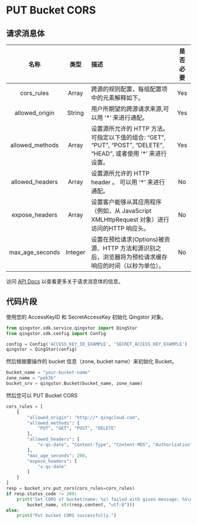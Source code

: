 # PUT Bucket CORS

## 请求消息体

|      名称       |  类型   | 描述                                                                                                            | 是否必要 |
| :-------------: | :-----: | :-------------------------------------------------------------------------------------------------------------- | :------: |
|   cors_rules    |  Array  | 跨源的规则配置，每组配置项中的元素解释如下。                                                                    |   Yes    |
| allowed_origin  | String  | 用户所期望的跨源请求来源,可以用 ‘*’ 来进行通配。                                                                |   Yes    |
| allowed_methods |  Array  | 设置源所允许的 HTTP 方法。可指定以下值的组合: “GET”, “PUT”, “POST”, “DELETE”, “HEAD”, 或者使用 ‘*’ 来进行设置。 |   Yes    |
| allowed_headers |  Array  | 设置源所允许的 HTTP header 。 可以用 ‘*’ 来进行通配。                                                           |    No    |
| expose_headers  |  Array  | 设置客户能够从其应用程序（例如，从 JavaScript XMLHttpRequest 对象）进行访问的HTTP 响应头。                      |    No    |
| max_age_seconds | Integer | 设置在预检请求(Options)被资源、HTTP 方法和源识别之后，浏览器将为预检请求缓存响应的时间（以秒为单位）。          |    No    |

访问 [API Docs](https://docsv4.qingcloud.com/user_guide/storage/object_storage/api/bucket/cors/put_cors/) 以查看更多关于请求消息体的信息。

## 代码片段

使用您的 AccessKeyID 和 SecretAccessKey 初始化 Qingstor 对象。

```python
from qingstor.sdk.service.qingstor import QingStor
from qingstor.sdk.config import Config

config = Config('ACCESS_KEY_ID_EXAMPLE', 'SECRET_ACCESS_KEY_EXAMPLE')
qingstor = QingStor(config)
```

然后根据要操作的 bucket 信息（zone, bucket name）来初始化 Bucket。

```python
bucket_name = "your-bucket-name"
zone_name = "pek3b"
bucket_srv = qingstor.Bucket(bucket_name, zone_name)
```

然后您可以 PUT Bucket CORS

```python
cors_rules = [
    {
        "allowed_origin": "http://*.qingcloud.com",
        "allowed_methods": [
            "PUT", "GET", "POST", "DELETE"
        ],
        "allowed_headers": [
            "x-qs-date", "Content-Type", "Content-MD5", "Authorization"
        ],
        "max_age_seconds": 200,
        "expose_headers": [
            "x-qs-date"
        ]
    }
]
resp = bucket_srv.put_cors(cors_rules=cors_rules)
if resp.status_code != 200:
    print("Set CORS of bucket(name: %s) failed with given message: %s\n" % (
        bucket_name, str(resp.content, "utf-8")))
else:
    print("Put bucket CORS successfully.")
```
